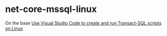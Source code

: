 # net-core-mssql-linux

On the base [Use Visual Studio Code to create and run Transact-SQL scripts on Linux](https://docs.microsoft.com/en-us/sql/linux/sql-server-linux-develop-use-vscode?view=sql-server-2017)
